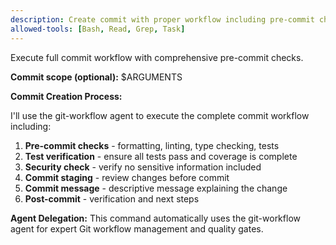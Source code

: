 ```yaml
---
description: Create commit with proper workflow including pre-commit checks
allowed-tools: [Bash, Read, Grep, Task]
---
```


Execute full commit workflow with comprehensive pre-commit checks.

**Commit scope (optional):** $ARGUMENTS

**Commit Creation Process:**

I'll use the git-workflow agent to execute the complete commit workflow including:

1. **Pre-commit checks** - formatting, linting, type checking, tests
2. **Test verification** - ensure all tests pass and coverage is complete
3. **Security check** - verify no sensitive information included
4. **Commit staging** - review changes before commit
5. **Commit message** - descriptive message explaining the change
6. **Post-commit** - verification and next steps

**Agent Delegation:**
This command automatically uses the git-workflow agent for expert Git workflow management and quality gates.